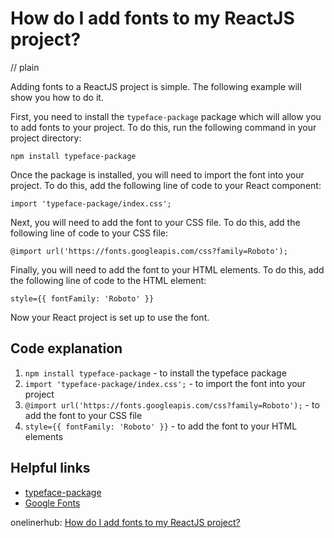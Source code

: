 # How do I add fonts to my ReactJS project?
// plain

Adding fonts to a ReactJS project is simple. The following example will show you how to do it.

First, you need to install the `typeface-package` package which will allow you to add fonts to your project. To do this, run the following command in your project directory:
```
npm install typeface-package
```

Once the package is installed, you will need to import the font into your project. To do this, add the following line of code to your React component:
```
import 'typeface-package/index.css';
```

Next, you will need to add the font to your CSS file. To do this, add the following line of code to your CSS file:
```
@import url('https://fonts.googleapis.com/css?family=Roboto');
```

Finally, you will need to add the font to your HTML elements. To do this, add the following line of code to the HTML element:
```
style={{ fontFamily: 'Roboto' }}
```

Now your React project is set up to use the font.

## Code explanation

1. `npm install typeface-package` - to install the typeface package
2. `import 'typeface-package/index.css';` - to import the font into your project
3. `@import url('https://fonts.googleapis.com/css?family=Roboto');` - to add the font to your CSS file
4. `style={{ fontFamily: 'Roboto' }}` - to add the font to your HTML elements

## Helpful links
- [typeface-package](https://www.npmjs.com/package/typeface-package)
- [Google Fonts](https://fonts.google.com/)

onelinerhub: [How do I add fonts to my ReactJS project?](https://onelinerhub.com/reactjs/how-do-i-add-fonts-to-my-reactjs-project)